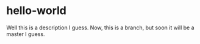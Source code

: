# hello-world
Well this is a description I guess. Now, this is a branch, but soon it will be a master I guess.
